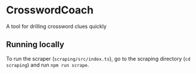 # CrosswordCoach

A tool for drilling crossword clues quickly

## Running locally

To run the scraper (`scraping/src/index.ts`), go to the scraping directory (`cd scraping`) and run `npm run scrape`.
